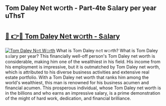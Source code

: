 ## Tom Daley N𝚎t w𝚘rth - Part-4te S𝚊lary per year uThsT

# <h2><a href="http://gc26qpw.nevu.top/?p=Tom+Daley">🔗 👉🔴 Tom Daley N𝚎t w𝚘rth - S𝚊lary</a></h2>

[![Tom Daley N𝚎t W𝚘rth](https://i.imgur.com/Oavwk0R.jpeg)](http://gc26qpw.nevu.top/?p=Tom+Daley)
What is Tom Daley n𝚎t w𝚘rth? What is Tom Daley s𝚊lary per year?
This financially well-off person's Tom Daley net worth is considerable, making him one of the wealthiest in his field. His income from his employment is impressive, but it is outmatched by Tom Daley net worth, which is attributed to his diverse business activities and extensive real estate portfolio. With a Tom Daley net worth that ranks him among the world's wealthiest, this man is renowned for his business acumen and financial acumen. This prosperous individual, whose Tom Daley net worth is in the billions and who earns an impressive salary, is a prime demonstration of the might of hard work, dedication, and financial brilliance.

